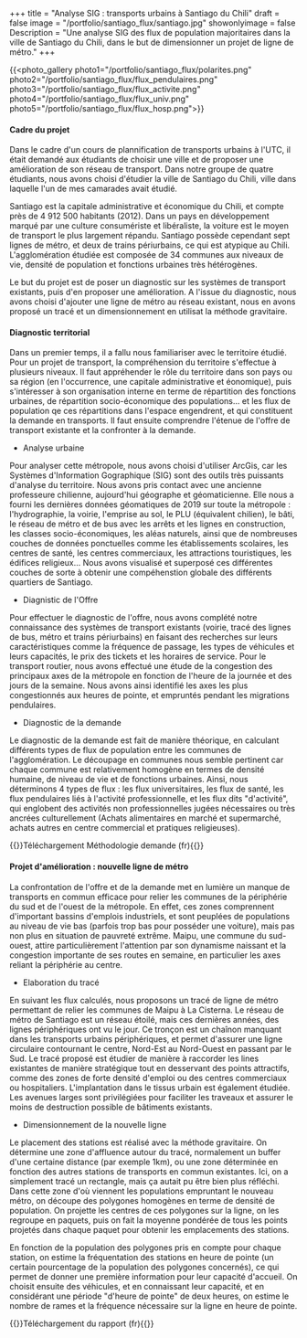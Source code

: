 +++
title = "Analyse SIG : transports urbains à Santiago du Chili"
draft = false
image = "/portfolio/santiago_flux/santiago.jpg"
showonlyimage = false
Description = "Une analyse SIG des flux de population majoritaires dans la ville de Santiago du Chili, dans le but de dimensionner un projet de ligne de métro."
+++

{{<photo_gallery photo1="/portfolio/santiago_flux/polarites.png" photo2="/portfolio/santiago_flux/flux_pendulaires.png" photo3="/portfolio/santiago_flux/flux_activite.png" photo4="/portfolio/santiago_flux/flux_univ.png" photo5="/portfolio/santiago_flux/flux_hosp.png">}}


#### Cadre du projet

Dans le cadre d'un cours de plannification de transports urbains à l'UTC, il était demandé aux étudiants de choisir une ville et de proposer une amélioration de son réseau de transport. Dans notre groupe de quatre étudiants, nous avons choisi d'étudier la ville de Santiago du Chili, ville dans laquelle l'un de mes camarades avait étudié.

Santiago est la capitale administrative et économique du Chili, et compte près de 4 912 500 habitants (2012). Dans un pays en développement marqué par une culture consumériste et libéraliste, la voiture est le moyen de transport le plus largement répandu. Santiago possède cependant sept lignes de métro, et deux de trains périurbains, ce qui est atypique au Chili. L'agglomération étudiée est composée de 34 communes aux niveaux de vie, densité de population et fonctions urbaines très hétérogènes. 

Le but du projet est de poser un diagnostic sur les systèmes de transport existants, puis d'en proposer une amélioration. A l'issue du diagnostic, nous avons choisi d'ajouter une ligne de métro au réseau existant, nous en avons proposé un tracé et un dimensionnement en utilisat la méthode gravitaire.


#### Diagnostic territorial

Dans un premier temps, il a fallu nous familiariser avec le territoire étudié. Pour un projet de transport, la compréhension du territoire s'effectue à plusieurs niveaux. Il faut appréhender le rôle du territoire dans son pays ou sa région (en l'occurrence, une capitale administrative et éonomique), puis s'intéresser à son organisation interne en terme de répartition des fonctions urbaines, de répartition socio-économique des populations... et les flux de population qe ces répartitions dans l'espace engendrent, et qui constituent la demande en transports. Il faut ensuite comprendre l'étenue de l'offre de transport existante et la confronter à la demande.

- Analyse urbaine

Pour analyser cette métropole, nous avons choisi d'utiliser ArcGis, car les Systèmes d'Information Gographique (SIG) sont des outils très puissants d'analyse du territoire. Nous avons pris contact avec une ancienne professeure chilienne, aujourd'hui géographe et géomaticienne. Elle nous a fourni les dernières données géomatiques de 2019 sur toute la métropole : l'hydrographie, la voirie, l'emprise au sol, le PLU (équivalent chilien), le bâti, le réseau de métro et de bus avec les arrêts et les lignes en construction, les classes socio-économiques, les aléas naturels, ainsi que de nombreuses couches de données ponctuelles comme les établissements scolaires, les centres de santé, les centres commerciaux, les attractions touristiques, les édifices religieux...
Nous avons visualisé et superposé ces différentes couches de sorte à obtenir une compéhenstion globale des différents quartiers de Santiago.

- Diagnistic de l'Offre

Pour effectuer le diagnostic de l'offre, nous avons complété notre connaissance des systèmes de transport existants (voirie, tracé des lignes de bus, métro et trains périurbains) en faisant des recherches sur leurs caractéristiques comme la fréquence de passage, les types de véhicules et leurs capacités, le prix des tickets et les horaires de service. Pour le transport routier, nous avons effectué une étude de la congestion des principaux axes de la métropole en fonction de l'heure de la journée et des jours de la semaine. Nous avons ainsi identifié les axes les plus congestionnés aux heures de pointe, et empruntés pendant les migrations pendulaires.

- Diagnostic de la demande

Le diagnostic de la demande est fait de manière théorique, en calculant différents types de flux de population entre les communes de l'agglomération. Le découpage en communes nous semble pertinent car chaque commune est relativement homogène en termes de densité humaine, de niveau de vie et de fonctions urbaines.
Ainsi, nous déterminons 4 types de flux : les flux universitaires, les flux de santé, les flux pendulaires liés à l'activité professionnelle, et les flux dits "d'activité", qui englobent des activités non professionnelles jugées nécessaires ou très ancrées culturellement (Achats alimentaires en marché et supermarché, achats autres en centre commercial et pratiques religieuses).

{{<bouton article="/portfolio/santiago_flux/Diagnostic_de_la_demande.pdf">}}Téléchargement Méthodologie demande (fr){{</bouton>}}


 

#### Projet d'amélioration : nouvelle ligne de métro

La confrontation de l'offre et de la demande met en lumière un manque de transports en commun efficace pour relier les communes de la périphérie du sud et de l'ouest de la métropole. En effet, ces zones comprennent d'important bassins d'emplois industriels, et sont peuplées de populations au niveau de vie bas (parfois trop bas pour posséder une voiture), mais pas non plus en situation de pauvreté extrême. Maipu, une commune du sud-ouest, attire particulièrement l'attention par son dynamisme naissant et la congestion importante de ses routes en semaine, en particulier les axes reliant la périphérie au centre.

- Elaboration du tracé

En suivant les flux calculés, nous proposons un tracé de ligne de métro permettant de relier les communes de Maipu à La Cisterna. Le réseau de métro de Santiago est un réseau étoilé, mais ces dernières années, des lignes périphériques ont vu le jour. Ce tronçon est un chaînon manquant dans les transports urbains périphériques, et permet d'assurer une ligne circulaire contournant le centre, Nord-Est au Nord-Ouest en passant par le Sud.
Le tracé proposé est étudier de manière à raccorder les lines existantes de manière stratégique tout en desservant des points attractifs, comme des zones de forte densité d'emploi ou des centres commerciaux ou hospitaliers. L'implantation dans le tissus urbain est également étudiée. Les avenues larges sont privilégiées pour faciliter les traveaux et assurer le moins de destruction possible de bâtiments existants.

- Dimensionnement de la nouvelle ligne

Le placement des stations est réalisé avec la méthode gravitaire. On détermine une zone d'affluence autour du tracé, normalement un buffer d'une certaine distance (par exemple 1km), ou une zone déterminée en fonction des autres stations de transports en commun existantes. Ici, on a simplement tracé un rectangle, mais ça autait pu être bien plus réfléchi. Dans cette zone d'où viennent les populations empruntant le nouveau métro, on découpe des polygones homogènes en terme de densité de population. On projette les centres de ces polygones sur la ligne, on les regroupe en paquets, puis on fait la moyenne pondérée de tous les points projetés dans chaque paquet pour obtenir les emplacements des stations.

En fonction de la population des polygones pris en compte pour chaque station, on estime la fréquentation des stations en heure de pointe (un certain pourcentage de la population des polygones concernés), ce qui permet de donner une première information pour leur capacité d'accueil. On choisit ensuite des véhicules, et en connaissant leur capacité, et en considérant une période "d'heure de pointe" de deux heures, on estime le nombre de rames et la fréquence nécessaire sur la ligne en heure de pointe.




{{<bouton article="/portfolio/santiago_flux/Rapport_Final_Santiago_UB02.pdf">}}Téléchargement du rapport (fr){{</bouton>}}